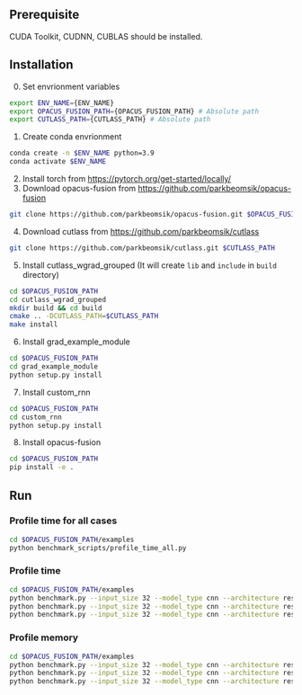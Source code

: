 ## Prerequisite
CUDA Toolkit, CUDNN, CUBLAS should be installed.

## Installation

0. Set envrionment variables
```bash
export ENV_NAME={ENV_NAME}
export OPACUS_FUSION_PATH={OPACUS_FUSION_PATH} # Absolute path
export CUTLASS_PATH={CUTLASS_PATH} # Absolute path
```
1. Create conda envrionment
```bash
conda create -n $ENV_NAME python=3.9
conda activate $ENV_NAME
```
2. Install torch from https://pytorch.org/get-started/locally/
3. Download opacus-fusion from https://github.com/parkbeomsik/opacus-fusion
```bash
git clone https://github.com/parkbeomsik/opacus-fusion.git $OPACUS_FUSION_PATH
```
4. Download cutlass from https://github.com/parkbeomsik/cutlass
```bash
git clone https://github.com/parkbeomsik/cutlass.git $CUTLASS_PATH
```
5. Install cutlass_wgrad_grouped (It will create `lib` and `include` in `build` directory)
```bash
cd $OPACUS_FUSION_PATH
cd cutlass_wgrad_grouped
mkdir build && cd build
cmake .. -DCUTLASS_PATH=$CUTLASS_PATH
make install
```
6. Install grad_example_module
```bash
cd $OPACUS_FUSION_PATH
cd grad_example_module
python setup.py install
```
7. Install custom_rnn
```bash
cd $OPACUS_FUSION_PATH
cd custom_rnn
python setup.py install
```
8. Install opacus-fusion
```bash
cd $OPACUS_FUSION_PATH
pip install -e .
```

## Run
### Profile time for all cases
```bash
cd $OPACUS_FUSION_PATH/examples
python benchmark_scripts/profile_time_all.py
```

### Profile time
```bash
cd $OPACUS_FUSION_PATH/examples
python benchmark.py --input_size 32 --model_type cnn --architecture resnet18 --dpsgd_mode naive --batch_size 16 --profile_time # DPSGD
python benchmark.py --input_size 32 --model_type cnn --architecture resnet18 --dpsgd_mode reweight --batch_size 16 --profile_time # DPSGD(R)
python benchmark.py --input_size 32 --model_type cnn --architecture resnet18 --dpsgd_mode elegant --batch_size 16 --profile_time # Proposed
```

### Profile memory
```bash
cd $OPACUS_FUSION_PATH/examples
python benchmark.py --input_size 32 --model_type cnn --architecture resnet18 --dpsgd_mode naive --batch_size 16 --profile_memory --warm_up_steps 0 --steps 1 # DPSGD
python benchmark.py --input_size 32 --model_type cnn --architecture resnet18 --dpsgd_mode reweight --batch_size 16 --profile_memory --warm_up_steps 0 --steps 1 # DPSGD(R)
python benchmark.py --input_size 32 --model_type cnn --architecture resnet18 --dpsgd_mode elegant --batch_size 16 --profile_memory --warm_up_steps 0 --steps 1 # Proposed
```
